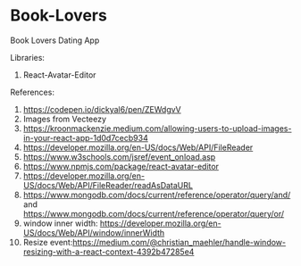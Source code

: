 # Book-Lovers


Book Lovers Dating App

Libraries: 
1. React-Avatar-Editor



References: 

1. https://codepen.io/dickyal6/pen/ZEWdgvV
2. Images from Vecteezy
3. https://kroonmackenzie.medium.com/allowing-users-to-upload-images-in-your-react-app-1d0d7cecb934
4. https://developer.mozilla.org/en-US/docs/Web/API/FileReader
5. https://www.w3schools.com/jsref/event_onload.asp
6. https://www.npmjs.com/package/react-avatar-editor
7. https://developer.mozilla.org/en-US/docs/Web/API/FileReader/readAsDataURL
8. https://www.mongodb.com/docs/current/reference/operator/query/and/ and https://www.mongodb.com/docs/current/reference/operator/query/or/
9. window inner width: https://developer.mozilla.org/en-US/docs/Web/API/window/innerWidth
10. Resize event:https://medium.com/@christian_maehler/handle-window-resizing-with-a-react-context-4392b47285e4

